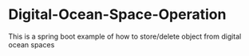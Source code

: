 # Digital-Ocean-Space-Operation
This is a spring boot example of how to store/delete object from digital ocean spaces
